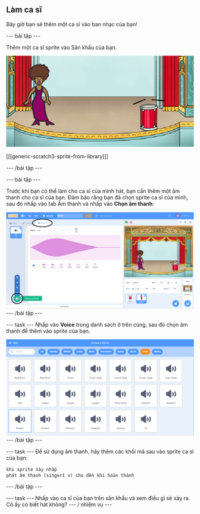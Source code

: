 ## Làm ca sĩ

Bây giờ bạn sẽ thêm một ca sĩ vào ban nhạc của bạn!

\--- bài tập \---

Thêm một ca sĩ sprite vào Sân khấu của bạn.

![ảnh chụp màn hình](images/band-singer-mic.png)

[[[generic-scratch3-sprite-from-library]]]

\--- /bài tập \---

\--- bài tập \---

Trước khi bạn có thể làm cho ca sĩ của mình hát, bạn cần thêm một âm thanh cho ca sĩ của bạn. Đảm bảo rằng bạn đã chọn sprite ca sĩ của mình, sau đó nhấp vào tab Âm thanh và nhấp vào **Chọn âm thanh**:

![ảnh chụp màn hình](images/band-import-sound-annotated.png) \--- /bài tập \---

\--- task \--- Nhấp vào **Voice** trong danh sách ở trên cùng, sau đó chọn âm thanh để thêm vào sprite của bạn.

![ảnh chụp màn hình](images/band-choose-sound.png) \--- /bài tập \---

\--- task \--- Để sử dụng âm thanh, hãy thêm các khối mã sau vào sprite ca sĩ của bạn:

```blocks3
khi sprite này nhấp
phát âm thanh (singer1 v) cho đến khi hoàn thành
```

\--- /bài tập \---

\--- task \--- Nhấp vào ca sĩ của bạn trên sân khấu và xem điều gì sẽ xảy ra. Cô ấy có biết hát không? \--- / nhiệm vụ \---